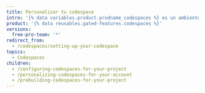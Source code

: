 ```yaml
---
title: Personalizar tu codespace
intro: '{% data variables.product.prodname_codespaces %} es un ambiente dedicado para ti. Puedes configurar tus repositorios con un contenedor de dev para definir su ambiente predeterminado de Codespaces y personalizar tu experiencia de desarrollo a lo largo de tus codespaces con dotfiles y sincronización de ajustes.'
product: '{% data reusables.gated-features.codespaces %}'
versions:
  free-pro-team: '*'
redirect_from:
  - /codespaces/setting-up-your-codespace
topics:
  - Codespaces
children:
  - /configuring-codespaces-for-your-project
  - /personalizing-codespaces-for-your-account
  - /prebuilding-codespaces-for-your-project
---
```


